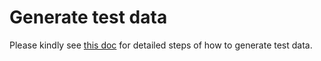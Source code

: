 # Generate test data

Please kindly see [this doc](..\docs\how-to-guides\generate-test-data.md) for detailed steps of how to generate test data.